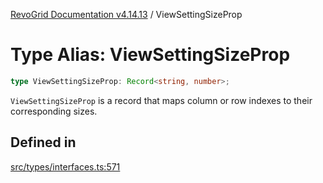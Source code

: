[RevoGrid Documentation v4.14.13](README.md) / ViewSettingSizeProp

# Type Alias: ViewSettingSizeProp

```ts
type ViewSettingSizeProp: Record<string, number>;
```

`ViewSettingSizeProp` is a record that maps column or row indexes to their
corresponding sizes.

## Defined in

[src/types/interfaces.ts:571](https://github.com/revolist/revogrid/blob/4eff1607ca8ee7d75f31750c713182488767268a/src/types/interfaces.ts#L571)
